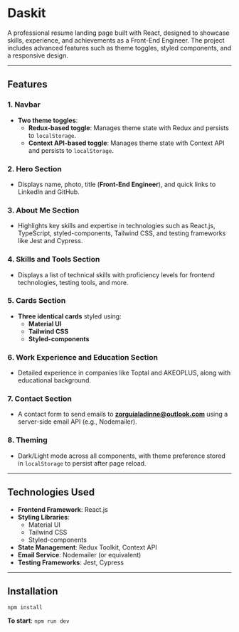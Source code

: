 # Daskit

A professional resume landing page built with React, designed to showcase skills, experience, and achievements as a Front-End Engineer. The project includes advanced features such as theme toggles, styled components, and a responsive design.

---

## Features

### **1. Navbar**

- **Two theme toggles**:
  - **Redux-based toggle**: Manages theme state with Redux and persists to `localStorage`.
  - **Context API-based toggle**: Manages theme state with Context API and persists to `localStorage`.

### **2. Hero Section**

- Displays name, photo, title (**Front-End Engineer**), and quick links to LinkedIn and GitHub.

### **3. About Me Section**

- Highlights key skills and expertise in technologies such as React.js, TypeScript, styled-components, Tailwind CSS, and testing frameworks like Jest and Cypress.

### **4. Skills and Tools Section**

- Displays a list of technical skills with proficiency levels for frontend technologies, testing tools, and more.

### **5. Cards Section**

- **Three identical cards** styled using:
  - **Material UI**
  - **Tailwind CSS**
  - **Styled-components**

### **6. Work Experience and Education Section**

- Detailed experience in companies like Toptal and AKEOPLUS, along with educational background.

### **7. Contact Section**

- A contact form to send emails to **zorguialadinne@outlook.com** using a server-side email API (e.g., Nodemailer).

### **8. Theming**

- Dark/Light mode across all components, with theme preference stored in `localStorage` to persist after page reload.

---

## Technologies Used

- **Frontend Framework**: React.js
- **Styling Libraries**:
  - Material UI
  - Tailwind CSS
  - Styled-components
- **State Management**: Redux Toolkit, Context API
- **Email Service**: Nodemailer (or equivalent)
- **Testing Frameworks**: Jest, Cypress

---

## Installation

`npm install`

**To start**:
`npm run dev`
